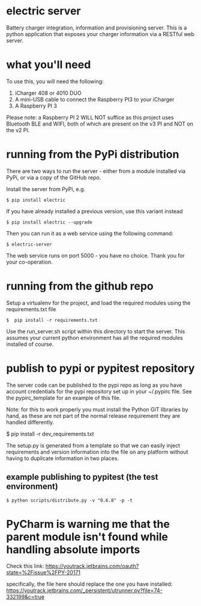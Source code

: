 # electric server
Battery charger integration, information and provisioning server.  This is a python application
that exposes your charger information via a RESTful web server.

# what you'll need
To use this, you will need the following:
1. iCharger 408 or 4010 DUO
1. A mini-USB cable to connect the Raspberry PI3 to your iCharger 
1. A Raspberry PI 3 

Please note: a Raspberry PI 2 WILL NOT suffice as this project uses Bluetooth BLE and WIFI, both
of which are present on the v3 PI and NOT on the v2 PI.

# running from the PyPi distribution
There are two ways to run the server - either from a module installed via PyPi, or via a
copy of the GitHub repo.

Install the server from PyPi, e.g.

    $ pip install electric

If you have already installed a previous version, use this variant instead

    $ pip install electric --upgrade

Then you can run it as a web service using the following command:

    $ electric-server

The web service runs on port 5000 - you have no choice.  Thank you for your co-operation.

# running from the github repo
Setup a virtualenv for the project, and load the required modules using the requirements.txt file

    $  pip install -r requirements.txt

Use the run_server.sh script within this directory to start the server.  This assumes your current python
environment has all the required modules installed of course.

# publish to pypi or pypitest repository
The server code can be published to the pypi repo as long as you have account credentials for the pypi
repository set up in your ~/.pypirc file.  See the pypirc_template for an example of this file. 

Note: for this to work properly you must install the Python GIT libraries by hand, as these are not
part of the normal release requirement they are handled differently.

  $ pip install -r dev_requirements.txt

The setup.py is generated from a template so that we can easily inject requirements and version information
into the file on any platform without having to duplicate information in two places. 

## example publishing to pypitest (the test environment)

    $ python scripts/distribute.py -v "0.6.8" -p -t
    
# PyCharm is warning me that the parent module isn't found while handling absolute imports
Check this link: https://youtrack.jetbrains.com/oauth?state=%2Fissue%2FPY-20171

specifically, the file here should replace the one you have installed: 
https://youtrack.jetbrains.com/_persistent/utrunner.py?file=74-332199&c=true
